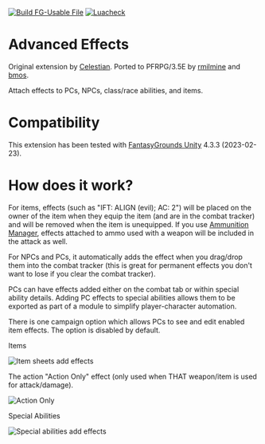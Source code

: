 [![Build FG-Usable File](https://github.com/FG-Unofficial-Developers-Guild/FG-PFRPG-Advanced-Effects/actions/workflows/create-ext.yml/badge.svg)](https://github.com/FG-Unofficial-Developers-Guild/FG-PFRPG-Advanced-Effects/actions/workflows/create-ext.yml) [![Luacheck](https://github.com/FG-Unofficial-Developers-Guild/FG-PFRPG-Advanced-Effects/actions/workflows/luacheck.yml/badge.svg)](https://github.com/FG-Unofficial-Developers-Guild/FG-PFRPG-Advanced-Effects/actions/workflows/luacheck.yml)

# Advanced Effects
Original extension by [Celestian](https://www.fantasygrounds.com/forums/member.php?54726-celestian). Ported to PFRPG/3.5E by [rmilmine](https://www.fantasygrounds.com/forums/member.php?215591-rmilmine) and [bmos](https://www.fantasygrounds.com/forums/member.php?194283-bmos).

Attach effects to PCs, NPCs, class/race abilities, and items.

# Compatibility
This extension has been tested with [FantasyGrounds Unity](https://www.fantasygrounds.com/home/FantasyGroundsUnity.php) 4.3.3 (2023-02-23).

# How does it work?
For items, effects (such as "IFT: ALIGN (evil); AC: 2") will be placed on the owner of the item when they equip the item (and are in the combat tracker) and will be removed when the item is unequipped.
If you use [Ammunition Manager](https://github.com/bmos/FG-Ammunition-Manager), effects attached to ammo used with a weapon will be included in the attack as well.

For NPCs and PCs, it automatically adds the effect when you drag/drop them into the combat tracker (this is great for permanent effects you don't want to lose if you clear the combat tracker).

PCs can have effects added either on the combat tab or within special ability details. Adding PC effects to special abilities allows them to be exported as part of a module to simplify player-character automation.

There is one campaign option which allows PCs to see and edit enabled item effects. The option is disabled by default.

Items

![Item sheets add effects](https://user-images.githubusercontent.com/1916835/175786580-f83bdf2f-4a26-4894-99f3-f8828bd45546.png)

The action "Action Only" effect (only used when THAT weapon/item is used for attack/damage).

![Action Only](https://i.imgur.com/QzwZaqx.png)

Special Abilities

![Special abilities add effects](https://user-images.githubusercontent.com/1916835/175786596-b181a9c1-6790-42d7-b314-339984c85181.png)


